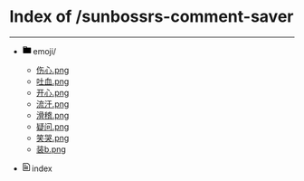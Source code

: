 # Index of /sunbossrs-comment-saver

---

- <svg aria-label="directory" class="octicon octicon-file-directory" viewBox="0 0 14 16" version="1.1" width="14" height="16" role="img"><path fill-rule="evenodd" d="M13 4H7V3c0-.66-.31-1-1-1H1c-.55 0-1 .45-1 1v10c0 .55.45 1 1 1h12c.55 0 1-.45 1-1V5c0-.55-.45-1-1-1zM6 4H1V3h5v1z"></path></svg> emoji/
  - [伤心.png](https://sunbossrs.github.io/sunbossrs-comment-saver/emoji/伤心.png)
  - [吐血.png](https://sunbossrs.github.io/sunbossrs-comment-saver/emoji/吐血.png)
  - [开心.png](https://sunbossrs.github.io/sunbossrs-comment-saver/emoji/开心.png)
  - [流汗.png](https://sunbossrs.github.io/sunbossrs-comment-saver/emoji/流汗.png)
  - [滑稽.png](https://sunbossrs.github.io/sunbossrs-comment-saver/emoji/滑稽.png)
  - [疑问.png](https://sunbossrs.github.io/sunbossrs-comment-saver/emoji/疑问.png)
  - [笑哭.png](https://sunbossrs.github.io/sunbossrs-comment-saver/emoji/笑哭.png)
  - [装b.png](https://sunbossrs.github.io/sunbossrs-comment-saver/emoji/装b.png)
  
- <svg aria-label="file" class="octicon octicon-file" viewBox="0 0 12 16" version="1.1" width="12" height="16" role="img"><path fill-rule="evenodd" d="M6 5H2V4h4v1zM2 8h7V7H2v1zm0 2h7V9H2v1zm0 2h7v-1H2v1zm10-7.5V14c0 .55-.45 1-1 1H1c-.55 0-1-.45-1-1V2c0-.55.45-1 1-1h7.5L12 4.5zM11 5L8 2H1v12h10V5z"></path></svg> index
